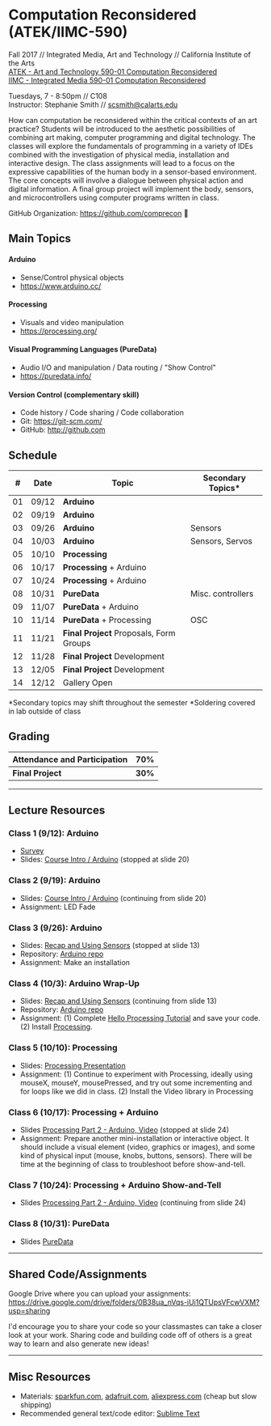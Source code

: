 # Computation Reconsidered (ATEK/IIMC-590)

Fall 2017 // Integrated Media, Art and Technology // California Institute of the Arts  
[ATEK - Art and Technology 590-01 Computation Reconsidered](https://catalog.calarts.edu/Lists/Sections/CustomDispForm.aspx?ID=130923&InitialTabId=Ribbon.Read)  
[IIMC - Integrated Media 590-01 Computation Reconsidered](https://catalog.calarts.edu/Lists/Sections/CustomDispForm.aspx?ID=130921&InitialTabId=Ribbon.Read)  


Tuesdays, 7 - 8:50pm // C108  
Instructor: Stephanie Smith // scsmith@calarts.edu  

How can computation be reconsidered within the critical contexts of an art practice? Students will be introduced to the aesthetic possibilities of combining art making, computer programming and digital technology. The classes will explore the fundamentals of programming in a variety of IDEs combined with the investigation of physical media, installation and interactive design. The class assignments will lead to a focus on the expressive capabilities of the human body in a sensor-based environment. The core concepts will involve a dialogue between physical action and digital information. A final group project will implement the body, sensors, and microcontrollers using computer programs written in class.

GitHub Organization: https://github.com/comprecon :eyes:


## Main Topics

#### Arduino

- Sense/Control physical objects
- https://www.arduino.cc/  

#### Processing

- Visuals and video manipulation
- https://processing.org/  

#### Visual Programming Languages (PureData)

- Audio I/O and manipulation / Data routing / "Show Control"
- https://puredata.info/  

#### Version Control (complementary skill)

- Code history / Code sharing / Code collaboration
- Git: https://git-scm.com/  
- GitHub: http://github.com  

## Schedule

| #  | Date  | Topic                                    | Secondary Topics*   | 
| -- | ----- | ---------------------------------------- | ------------------ |
| 01 | 09/12 | **Arduino**          		                |         |
| 02 | 09/19 | **Arduino**                              |  |
| 03 | 09/26 | **Arduino**                              | Sensors |
| 04 | 10/03 | **Arduino**                              | Sensors, Servos |
| 05 | 10/10 | **Processing**                           |  |
| 06 | 10/17 | **Processing** + Arduino                 |  |
| 07 | 10/24 | **Processing** + Arduino                 |  |
| 08 | 10/31 | **PureData**                    | Misc. controllers |
| 09 | 11/07 | **PureData** + Arduino          |  |
| 10 | 11/14 | **PureData** + Processing       | OSC |
| 11 | 11/21 | **Final Project** Proposals, Form Groups |  |
| 12 | 11/28 | **Final Project** Development            |  |
| 13 | 12/05 | **Final Project** Development            |  |
| 14 | 12/12 | Gallery Open                             |  |

  *Secondary topics may shift throughout the semester
  *Soldering covered in lab outside of class

## Grading

| Attendance and Participation | 70% |
| -- | -- |
| **Final Project** | **30%** |

----

## Lecture Resources

### Class 1 (9/12): Arduino

- [Survey](https://docs.google.com/forms/d/e/1FAIpQLSd7Ck84wcaAV6cTkomgo9TUOs5LaaqSzvZ2vk8n1Fzaquj_2A/viewform?usp=sf_link)
- Slides: [Course Intro / Arduino](https://docs.google.com/presentation/d/1WJ0OYdD2WST4ZEv52NQbj38ncqVNBmu7CWIfpUAHbgM/edit?usp=sharing)  (stopped at slide 20)

### Class 2 (9/19): Arduino

-  Slides: [Course Intro / Arduino](https://docs.google.com/presentation/d/1WJ0OYdD2WST4ZEv52NQbj38ncqVNBmu7CWIfpUAHbgM/edit?usp=sharing)  (continuing from slide 20)  
- Assignment: LED Fade

### Class 3 (9/26): Arduino
- Slides: [Recap and Using Sensors](https://docs.google.com/presentation/d/1Fyj59pzBm38URAU6Jrr92hKQhPP9_iy-V8HedsXZS0w/edit?usp=sharing)  (stopped at slide 13)  
- Repository: [Arduino repo](https://github.com/comprecon/arduino)  
- Assignment: Make an installation

### Class 4 (10/3): Arduino Wrap-Up
- Slides: [Recap and Using Sensors](https://docs.google.com/presentation/d/1Fyj59pzBm38URAU6Jrr92hKQhPP9_iy-V8HedsXZS0w/edit?usp=sharing)  (continuing from slide 13)  
- Repository: [Arduino repo](https://github.com/comprecon/arduino)  
- Assignment: (1) Complete [Hello Processing Tutorial](http://hello.processing.org) and save your code. (2) Install [Processing](http://processing.org).

### Class 5 (10/10): Processing
- Slides: [Processing Presentation](https://docs.google.com/presentation/d/1TnZIvrY1XeKZN6VK1ks0ugNL1tFgC-kmdQ91b4FULEQ/edit?usp=sharing) 
- Assignment: (1) Continue to experiment with Processing, ideally using mouseX, mouseY, mousePressed, and try out some incrementing and for loops like we did in class. (2) Install the Video library in Processing

### Class 6 (10/17): Processing + Arduino
- Slides [Processing Part 2 - Arduino, Video](https://docs.google.com/presentation/d/1LOt8ncHE1t0bVDU4kv90hjnwp1U1XHdynpEZquzKVK0/edit?usp=sharing) (stopped at slide 24)
- Assignment: Prepare another mini-installation or interactive object. It should include a visual element (video, graphics or images), and some kind of physical input (mouse, knobs, buttons, sensors). There will be time at the beginning of class to troubleshoot before show-and-tell.

### Class 7 (10/24): Processing + Arduino Show-and-Tell
- Slides [Processing Part 2 - Arduino, Video](https://docs.google.com/presentation/d/1LOt8ncHE1t0bVDU4kv90hjnwp1U1XHdynpEZquzKVK0/edit?usp=sharing) (continuing from slide 24)

### Class 8 (10/31): PureData
- Slides [PureData](https://docs.google.com/presentation/d/1CYlioSDltbO6k89WYDo2EoiWhHmhcT-S1j6T6qDdqj0/edit?usp=sharing)

----

## Shared Code/Assignments

Google Drive where you can upload your assignments:  
https://drive.google.com/drive/folders/0B38ua_nVqs-iUi1QTUpsVFcwVXM?usp=sharing

I'd encourage you to share your code so your classmastes can take a closer look at your work. Sharing code and building code off of others is a great way to learn and also generate new ideas!

----

## Misc Resources
- Materials: [sparkfun.com](http://sparkfun.com), [adafruit.com](http://adafruit.com), [aliexpress.com](http://aliexpress.com) (cheap but slow shipping)
- Recommended general text/code editor: [Sublime Text](https://www.sublimetext.com/)
